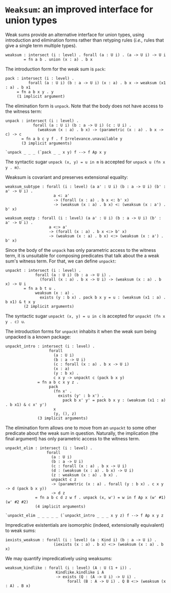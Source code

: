 # `Weaksum`: an improved interface for union types

Weak sums provide an alternative interface for union types, using
introduction and elimination forms rather than retyping rules (*i.e.,*
rules that give a single term multiple types).

    weaksum : intersect (i : level) . forall (a : U i) . (a -> U i) -> U i
            = fn a b . union (x : a) . b x

The introduction form for the weak sum is `pack`:
    
    pack : intersect (i : level) .
              forall (a : U i) (b : a -> U i) (x : a) . b x -> weaksum (x1 : a) . b x1
         = fn a b x y . y
         (1 implicit argument)

The elimination form is `unpack`.  Note that the body does not have
access to the witness term:

    unpack : intersect (i : level) .
                forall (a : U i) (b : a -> U i) (c : U i) .
                  (weaksum (x : a) . b x) -> (parametric (x : a) . b x -> c) -> c
           = fn a b c y f . f Irrelevance.unavailable y
           (3 implicit arguments)

    `unpack _ _ _ (`pack _ _ x y) f --> f Ap x y

The syntactic sugar `unpack (x, y) = u in m` is accepted for 
`unpack u (fn x y . m)`.

Weaksum is covariant and preserves extensional equality:

    weaksum_subtype : forall (i : level) (a a' : U i) (b : a -> U i) (b' : a' -> U i) .
                         a <: a'
                         -> (forall (x : a) . b x <: b' x)
                         -> (weaksum (x : a) . b x) <: (weaksum (x : a') . b' x)

    weaksum_eeqtp : forall (i : level) (a a' : U i) (b : a -> U i) (b' : a' -> U i) .
                       a <:> a'
                       -> (forall (x : a) . b x <:> b' x)
                       -> (weaksum (x : a) . b x) <:> (weaksum (x : a') . b' x)

Since the body of the `unpack` has only parametric access to the
witness term, it is unsuitable for composing predicates that talk
about the a weak sum's witness term.  For that, we can define
`unpackt`:

    unpackt : intersect (i : level) .
                 forall (a : U i) (b : a -> U i) .
                   (forall (x : a) . b x -> U i) -> (weaksum (x : a) . b x) -> U i
            = fn a b t u .
                 weaksum (x : a) .
                   exists (y : b x) . pack b x y = u : (weaksum (x1 : a) . b x1) & t x y
            (2 implicit arguments)
    
The syntactic sugar `unpackt (x, y) = u in c` is accepted for
`unpackt (fn x y . c) u`.

The introduction forms for `unpackt` inhabits it when the weak sum
being unpacked is a known package:

    unpackt_intro : intersect (i : level) .
                       forall
                         (a : U i)
                         (b : a -> U i)
                         (c : forall (x : a) . b x -> U i)
                         (x : a)
                         (y : b x) .
                         c x y -> unpackt c (pack b x y)
                  = fn a b c x y z .
                       pack
                         (fn x' .
                           exists (y' : b x') .
                             pack b x' y' = pack b x y : (weaksum (x1 : a) . b x1) & c x' y')
                         x
                         (y, (), z)
                  (3 implicit arguments)

The elimination form allows one to move from an `unpackt` to some
other predicate about the weak sum in question.  Naturally, the
implication (the final argument) has only parametric access to the
witness term.

    unpackt_elim : intersect (i : level) .
                      forall
                        (a : U i)
                        (b : a -> U i)
                        (c : forall (x : a) . b x -> U i)
                        (d : (weaksum (x : a) . b x) -> U i)
                        (z : weaksum (x : a) . b x) .
                        unpackt c z
                        -> (parametric (x : a) . forall (y : b x) . c x y -> d (pack b x y))
                        -> d z
                 = fn a b c d z w f . unpack (x, w') = w in f Ap x (w' #1) (w' #2 #2)
                 (4 implicit arguments)

    `unpackt_elim _ _ _ _ _ (`unpackt_intro _ _ _ x y z) f --> f Ap x y z

Impredicative existentials are isomorphic (indeed, extensionally
equivalent) to weak sums:

    iexists_weaksum : forall (i : level) (a : Kind i) (b : a -> U i) .
                         (iexists (x : a) . b x) <:> (weaksum (x : a) . b x)

We may quantify impredicatively using weaksums:

    weaksum_kindlike : forall (i : level) (A : U (1 + i)) .
                          Kindlike.kindlike i A
                          -> exists (Q : (A -> U i) -> U i) .
                               forall (B : A -> U i) . Q B <:> (weaksum (x : A) . B x)

